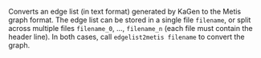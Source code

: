 Converts an edge list (in text format) generated by KaGen to the Metis graph format. The edge list can be stored in a single file `filename`, or split across
multiple files `filename_0`, ..., `filename_n` (each file must contain the header line). In both cases, call `edgelist2metis filename` to convert the graph. 
